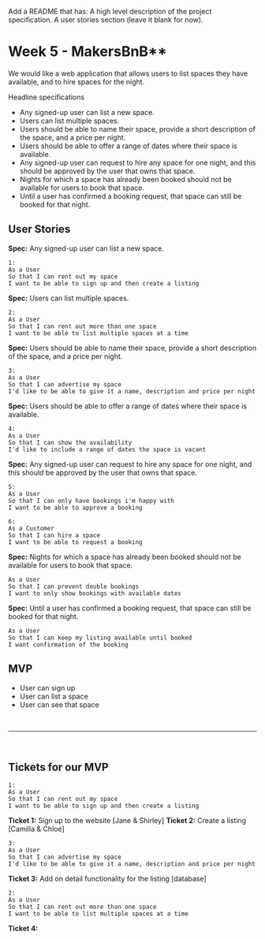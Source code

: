 Add a README that has:
A high level description of the project specification.
A user stories section (leave it blank for now).


# Week 5 - MakersBnB**
We would like a web application that allows users to list spaces they have available, and to hire spaces for the night.

Headline specifications
- Any signed-up user can list a new space.
- Users can list multiple spaces.
- Users should be able to name their space, provide a short description of the space, and a price per night.
- Users should be able to offer a range of dates where their space is available.
- Any signed-up user can request to hire any space for one night, and this should be approved by the user that owns that space.
- Nights for which a space has already been booked should not be available for users to book that space.
- Until a user has confirmed a booking request, that space can still be booked for that night.

## User Stories
**Spec:** Any signed-up user can list a new space.
```
1:
As a User
So that I can rent out my space 
I want to be able to sign up and then create a listing
```

**Spec:** Users can list multiple spaces.
``` 
2:
As a User
So that I can rent out more than one space
I want to be able to list multiple spaces at a time
```

**Spec:** Users should be able to name their space, provide a short description of the space, and a price per night.
```
3:
As a User
So that I can advertise my space
I'd like to be able to give it a name, description and price per night
```
**Spec:** Users should be able to offer a range of dates where their space is available.
```
4:
As a User
So that I can show the availability
I'd like to include a range of dates the space is vacant
```

**Spec:** Any signed-up user can request to hire any space for one night, and this should be approved by the user that owns that space.

```
5:
As a User
So that I can only have bookings i'm happy with
I want to be able to approve a booking
```
```
6:
As a Customer
So that I can hire a space
I want to be able to request a booking
```
**Spec:** Nights for which a space has already been booked should not be available for users to book that space.
```
As a User
So that I can prevent double bookings
I want to only show bookings with available dates
```
**Spec:** Until a user has confirmed a booking request, that space can still be booked for that night.
```
As a User
So that I can keep my listing available until booked
I want confirmation of the booking 
```

## MVP
- User can sign up
- User can list a space
- User can see that space

<br>

----
<br>

## Tickets for our MVP

```
1:
As a User
So that I can rent out my space 
I want to be able to sign up and then create a listing
```
**Ticket 1:** Sign up to the website [Jane & Shirley]
**Ticket 2:** Create a listing [Camilla & Chloe]

```
3:
As a User
So that I can advertise my space
I'd like to be able to give it a name, description and price per night
```
**Ticket 3:** Add on detail functionality for the listing [database]

``` 
2:
As a User
So that I can rent out more than one space
I want to be able to list multiple spaces at a time
```
**Ticket 4:** 


